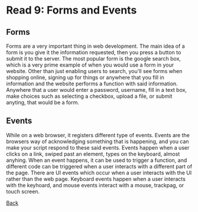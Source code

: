 # Read 9: Forms and Events

## Forms

Forms are a very important thing in web development. The main idea of a form is you give it the information requested, then you press a button to submit it to the server. The most popular form is the google search box, which is a very prime example of when you would use a form in your website. Other than just enabling users to search, you'll see forms when shopping online, signing up for things or anywhere that you fill in information and the website performs a function with said information. Anywhere that a user would enter a password, username, fill in a text box, make choices such as selecting a checkbox, upload a file, or submit anyting, that would be a form. 

## Events

While on a web browser, it registers different type of events. Events are the browsers way of acknowledging something that is happening, and you can make your script respond to these said events. Events happen when a user clicks on a link, swiped past an element, types on the keyboard, almost anyhing. When an event happens, it can be used to trigger a function, and different code can be triggered when a user interacts with a different part of the page. There are UI events which occur when a user interacts with the UI rather than the web page. Keyboard events happen when a user interacts with the keyhoard, and mouse events interact with a mouse, trackpag, or touch screen.

[Back](https://dylanmunson.github.io/reading-notes/)
